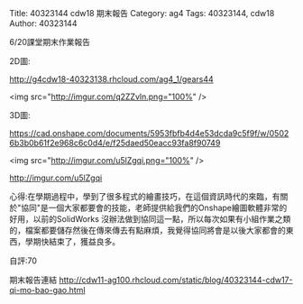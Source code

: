 Title: 40323144 cdw18 期末報告
Category: ag4
Tags: 40323144, cdw18
Author: 40323144


<!-- PELICAN_END_SUMMARY -->
6/20課堂期末作業報告

2D圖:

<a href="http://g4cdw18-40323138.rhcloud.com/ag4_1/gears44">http://g4cdw18-40323138.rhcloud.com/ag4_1/gears44</a>

<img src="http://imgur.com/q2ZZvln.png="100%" />

 
3D圖:

<a href="https://cad.onshape.com/documents/5953fbfb4d4e53dcda9c5f9f/w/05026b3b0b61f2e968c6c0d4/e/f25daed50eacc93fa8f90749">https://cad.onshape.com/documents/5953fbfb4d4e53dcda9c5f9f/w/05026b3b0b61f2e968c6c0d4/e/f25daed50eacc93fa8f90749</a>

<img src="http://imgur.com/u5lZgqi.png="100%" />

http://imgur.com/u5lZgqi

心得:在學期過程中，學到了很多程式的繪畫技巧，在這個資訊時代的來臨，有關於"協同"是一個大家都要會的技能，老師提供給我們的Onshape繪圖軟體非常的好用，以前的SolidWorks 沒辦法做到協同這一點，所以每次如果有小組作業之類的，檔案都要儲存然後在傳來傳去有點麻煩，我覺得協同將會是以後大家都會的東西，學期快結束了，獲益良多。

自評:70

期末報告連結
<a href="http://cdw11-ag100.rhcloud.com/static/blog/40323144-cdw17-qi-mo-bao-gao.html">http://cdw11-ag100.rhcloud.com/static/blog/40323144-cdw17-qi-mo-bao-gao.html</a>




